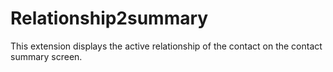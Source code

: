 # Relationship2summary

This extension displays the active relationship of the contact on the contact summary screen.
